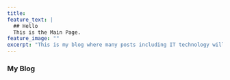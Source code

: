 ```yaml
---
title: 
feature_text: |
  ## Hello
  This is the Main Page.
feature_image: ""
excerpt: "This is my blog where many posts including IT technology will be uploaded."
---
```

### My Blog
